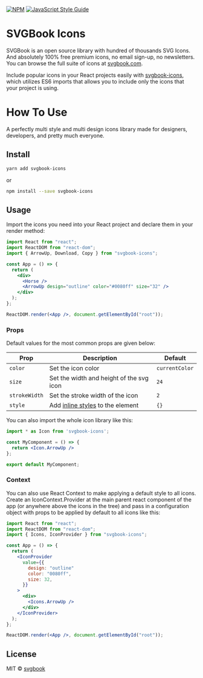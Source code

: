 [![NPM](https://img.shields.io/npm/v/svgbook-icons.svg)](https://www.npmjs.com/package/svgbook-icons) [![JavaScript Style Guide](https://img.shields.io/badge/code_style-standard-brightgreen.svg)](https://standardjs.com)

# SVGBook Icons

SVGBook is an open source library with hundred of thousands SVG Icons. And absolutely 100% free premium icons, no email sign-up, no newsletters. You can browse the full suite of icons at [svgbook.com](https://cvpaper.com).

Include popular icons in your React projects easily with [svgbook-icons](https://www.npmjs.com/package/svgbook-icons), which utilizes ES6 imports that allows you to include only the icons that your project is using.

# How To Use
A perfectly multi style and multi design icons library made for designers, developers, and pretty much everyone.

## Install

```bash
yarn add svgbook-icons
```

or

```bash
npm install --save svgbook-icons
```

## Usage
Import the icons you need into your React project and declare them in your render method:

```jsx
import React from "react";
import ReactDOM from "react-dom";
import { ArrowUp, Download, Copy } from "svgbook-icons";

const App = () => {
  return (
    <div>
      <Horse />
      <ArrowUp design="outline" color="#0080ff" size="32" />
    </div>
  );
};

ReactDOM.render(<App />, document.getElementById("root"));

```
### Props
Default values for the most common props are given below:

Prop | Description | Default
---- | ----------- | -------
`color` | Set the icon color | `currentColor`
`size` | Set the width and height of the svg icon | `24`
`strokeWidth` | Set the stroke width of the icon | `2`
`style` | Add [inline styles](https://facebook.github.io/react/tips/inline-styles.html) to the element | `{}`

You can also import the whole icon library like this:

```jsx
import * as Icon from 'svgbook-icons';

const MyComponent = () => {
  return <Icon.ArrowUp />
};

export default MyComponent;
```
### Context
You can also use React Context to make applying a default style to all icons. Create an IconContext.Provider at the main parent react component of the app (or anywhere above the icons in the tree) and pass in a configuration object with props to be applied by default to all icons like this:

```jsx
import React from "react";
import ReactDOM from "react-dom";
import { Icons, IconProvider } from "svgbook-icons";

const App = () => {
  return (
    <IconProvider
      value={{
        design: "outline"
        color: "0080ff",
        size: 32,
      }}
    >
      <div>
        <Icons.ArrowUp />
      </div>
    </IconProvider>
  );
};

ReactDOM.render(<App />, document.getElementById("root"));

```

## License

MIT © [svgbook](https://github.com/svgbook)
